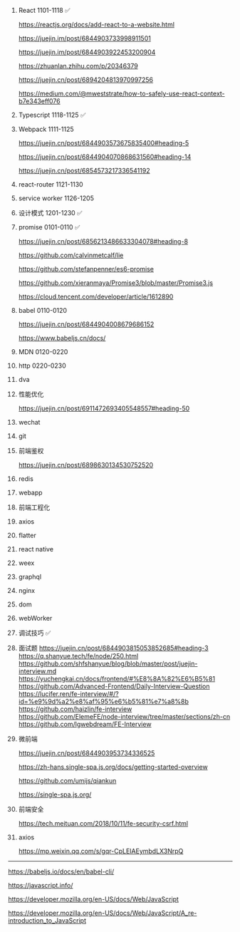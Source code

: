 1. React 1101-1118 ✅

   https://reactjs.org/docs/add-react-to-a-website.html

   https://juejin.im/post/6844903733998911501

   https://juejin.im/post/6844903922453200904

   https://zhuanlan.zhihu.com/p/20346379

   https://juejin.cn/post/6894204813970997256

   https://medium.com/@mweststrate/how-to-safely-use-react-context-b7e343eff076

1. Typescript 1118-1125 ✅

1. Webpack 1111-1125

   https://juejin.cn/post/6844903573675835400#heading-5

   https://juejin.cn/post/6844904070868631560#heading-14

   https://juejin.cn/post/6854573217336541192

1. react-router 1121-1130

1. service worker 1126-1205

1. 设计模式 1201-1230 ✅

1. promise 0101-0110 ✅

   https://juejin.cn/post/6856213486633304078#heading-8

   https://github.com/calvinmetcalf/lie

   https://github.com/stefanpenner/es6-promise

   https://github.com/xieranmaya/Promise3/blob/master/Promise3.js

   https://cloud.tencent.com/developer/article/1612890

1. babel 0110-0120

   https://juejin.cn/post/6844904008679686152

   https://www.babeljs.cn/docs/

1. MDN 0120-0220

1. http 0220-0230

1. dva

1. 性能优化

   https://juejin.cn/post/6911472693405548557#heading-50

1. wechat

1. git

1. 前端鉴权

   https://juejin.cn/post/6898630134530752520

1. redis

1. webapp

1. 前端工程化

1. axios

1. flatter

1. react native

1. weex

1. graphql

1. nginx

1. dom

1. webWorker

1. 调试技巧 ✅

1. 面试题
   https://juejin.cn/post/6844903815053852685#heading-3
   https://q.shanyue.tech/fe/node/250.html
   https://github.com/shfshanyue/blog/blob/master/post/juejin-interview.md
   https://yuchengkai.cn/docs/frontend/#%E8%8A%82%E6%B5%81
   https://github.com/Advanced-Frontend/Daily-Interview-Question
   https://lucifer.ren/fe-interview/#/?id=%e9%9d%a2%e8%af%95%e6%b5%81%e7%a8%8b
   https://github.com/haizlin/fe-interview
   https://github.com/ElemeFE/node-interview/tree/master/sections/zh-cn
   https://github.com/lgwebdream/FE-Interview

1. 微前端

   https://juejin.cn/post/6844903953734336525

   https://zh-hans.single-spa.js.org/docs/getting-started-overview

   https://github.com/umijs/qiankun

   https://single-spa.js.org/

1. 前端安全

   https://tech.meituan.com/2018/10/11/fe-security-csrf.html

1. axios

   https://mp.weixin.qq.com/s/gqr-CpLEIAEymbdLX3NrpQ

---

https://babeljs.io/docs/en/babel-cli/

https://javascript.info/

https://developer.mozilla.org/en-US/docs/Web/JavaScript

https://developer.mozilla.org/en-US/docs/Web/JavaScript/A_re-introduction_to_JavaScript
